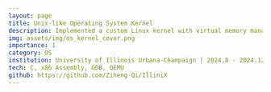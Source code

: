 ```yaml
---
layout: page
title: Unix-like Operating System Kernel
description: Implemented a custom Linux kernel with virtual memory management, scheduling, and system calls
img: assets/img/os_kernel_cover.png
importance: 1
category: OS
institution: University of Illinois Urbana-Champaign | 2024.8 - 2024.12
tech: C, x86 Assembly, GDB, QEMU
github: https://github.com/Ziheng-Qi/IlliniX
---
```

